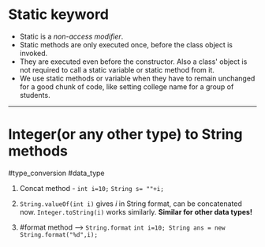 # Static keyword
- Static is a *non-access modifier*.
- Static methods are only executed once, before the class object is invoked.
- They are executed even before the constructor. Also a class' object is not required to call a static variable or static method from it.
- We use static methods or variable when they have to remain unchanged for a good chunk of code, like setting college name for a group of students.

****
# Integer(or any other type) to String methods
#type_conversion  #data_type 
1. Concat method -
`int i=10;`
`String s= ""+i;` 

2. `String.valueOf(int i)` gives *i*  in String format, can be concatenated now.
`Integer.toString(i)` works similarly.
**Similar for other data types!**

3. #format method --> `String.format`
`int i=10; String ans = new String.format("%d",i);`